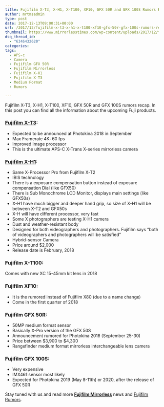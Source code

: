 ```yaml
---
title: Fujifilm X-T3, X-H1, X-T100, XF10, GFX 50R and GFX 100S Rumors Recap
author: mrtmsadmin
type: post
date: 2017-12-13T09:00:31+00:00
url: /2017/12/fujifilm-x-t3-x-h1-x-t100-xf10-gfx-50r-gfx-100s-rumors-recap/
thumbnail: https://www.mirrorlesstimes.com/wp-content/uploads/2017/12/fujifilm-x-h1-features.jpg
dsq_thread_id:
  - "6346432620"
categories:
tags:
  - APS-c
  - Camera
  - Fujifilm GFX 50R
  - Fujifilm Mirrorless
  - Fujifilm X-H1
  - Fujifilm X-T3
  - Medium Format
  - Rumors

---
```

Fujifilm X-T3, X-H1, X-T100, XF10, GFX 50R and GFX 100S rumors recap. In this post you can find all the information about the upcoming Fuji products.

### <a href="https://www.mirrorlesstimes.com/tags/fujifilm-x-t3/" target="_blank" rel="noopener">Fujifilm X-T3</a>:

  * Expected to be announced at Photokina 2018 in September
  * Max Framerate 4K: 60 fps
  * Improved image processor
  * This is the ultimate APS-C X-Trans X-series mirrorless camera

<!--more-->

###  <a href="https://www.mirrorlesstimes.com/tags/fujifilm-x-h1/" target="_blank" rel="noopener">Fujifilm X-H1</a>:

  * Same X-Processor Pro from Fujifilm X-T2
  * IBIS technology
  * There is a exposure compensation button instead of exposure compensation Dial (like GFX50)
  * There is Sub Monochrome LCD Monitor, displays main settings (like GFX50s)
  * X-H1 have much bigger and deeper hand grip, so size of X-H1 will be between X-T2 and GFX50s
  * X-H will have different processor, very fast
  * Some X photographers are testing X-H1 camera
  * Dust and weather-resistant body
  * Designed for both videographers and photographers. Fujifilm says “both of videographers and photographers will be satisfied”
  * Hybrid-sensor Camera
  * Price around $2,000
  * Release date is February, 2018

### Fujifilm X-T100:

Comes with new XC 15-45mm kit lens in 2018

### Fujifilm XF10:

  * It is the rumored instead of Fujifilm X80 (due to a name change)
  * Come in the first quarter of 2018

### Fujifilm GFX 50R:

  * 50MP medium format sensor
  * Basically X-Pro version of the GFX 50S
  * Announcement rumored for Photokina 2018 (September 25-30)
  * Price between $3,900 to $4,300
  * Rangefinder medium format mirrorless interchangeable lens camera

### Fujifilm GFX 100S:

  * Very expensive
  * IMX461 sensor most likely
  * Expected for Photokina 2019 (May 8-11th) or 2020, after the release of GFX 50R

Stay tuned with us and read more [**Fujifilm Mirrorless**][1] news and <a href="https://www.dailycameranews.com/tag/fujifilm-rumors/" target="_blank" rel="noopener">Fujifilm Rumors</a>.

 [1]: https://www.mirrorlesstimes.com/tags/fujifilm-mirrorless/
